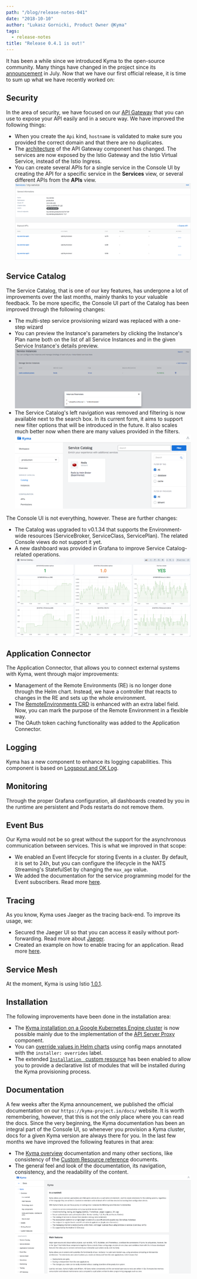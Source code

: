 ```yaml
---
path: "/blog/release-notes-041"
date: "2018-10-10"
author: "Lukasz Gornicki, Product Owner @Kyma"
tags:
  - release-notes
title: "Release 0.4.1 is out!"
---
```


 It has been a while since we introduced Kyma to the open-source community. Many things have changed in the project since its [announcement](/blog/introducing-project-kyma) in July.
Now that we have our first official release, it is time to sum up what we have recently worked on:

## Security

In the area of security, we have focused on our [API Gateway](/docs/latest/components/api-gateway) that you can use to expose your API easily and in a secure way. We have improved the following things:
* When you create the `Api` kind, `hostname` is validated to make sure you provided the correct domain and that there are no duplicates.
* The [architecture](/docs/latest/components/api-gateway#architecture-architecture) of the API Gateway component has changed. The services are now exposed by the Istio Gateway and the Istio Virtual Service, instead of the Istio Ingress.
* You can create several APIs for a single service in the Console UI by creating the API for a specific service in the **Services** view, or several different APIs from the **APIs** view.
![](./assets/multi-api.png)


## Service Catalog

The Service Catalog, that is one of our key features, has undergone a lot of improvements over the last months, mainly thanks to your valuable feedback. To be more specific, the Console UI part of the Catalog has been improved through the following changes:
- The multi-step service provisioning wizard was replaced with a one-step wizard
- You can preview the Instance's parameters by clicking the Instance's Plan name both on the list of all Service Instances and in the given Service Instance's details preview.
![](./assets/instance_params.png)
- The Service Catalog's left navigation was removed and filtering is now available next to the search box. In its current form, it aims to support new filter options that will be introduced in the future. It also scales much better now when there are many values provided in the filters.
![](./assets/filter.png)

The Console UI is not everything, however. These are further changes:
- The Catalog was upgraded to v0.1.34 that supports the Environment-wide resources (ServiceBroker, ServiceClass, ServicePlan). The related Console views do not support it yet.
- A new dashboard was provided in Grafana to improve Service Catalog-related operations.
![](./assets/sc_grafana_dashboard.png)

## Application Connector

The Application Connector, that allows you to connect external systems with Kyma, went through major improvements:
- Management of the Remote Environments (RE) is no longer done through the Helm chart. Instead, we have a controller that reacts to changes in the RE and sets up the whole environment.
- The [RemoteEnvironments CRD](/docs/latest/components/application-connector#custom-resource-remoteenvironment) is enhanced with an extra label field. Now, you can mark the purpose of the Remote Environment in a flexible way.
- The OAuth token caching functionality was added to the Application Connector.

## Logging

Kyma has a new component to enhance its logging capabilities. This component is based on [Logspout and OK Log](/docs/latest/components/logging).

## Monitoring

Through the proper Grafana configuration, all dashboards created by you in the runtime are persistent and Pods restarts do not remove them.

## Event Bus

Our Kyma would not be so great without the support for the asynchronous communication between services. This is what we improved in that scope:
- We enabled an Event lifecycle for storing Events in a cluster. By default, it is set to 24h, but you can configure the lifecycle in the NATS Streaming's StatefulSet by changing the `max_age` value.
- We added the documentation for the service programming model for the Event subscribers. Read more [here](/docs/latest/components/event-bus#details-service-programming-model).

## Tracing

As you know, Kyma uses Jaeger as the tracing back-end. To improve its usage, we:
- Secured the Jaeger UI so that you can access it easily without port-forwarding. Read more about [Jaeger](/docs/latest/components/tracing#overview-overview).
- Created an example on how to enable tracing for an application. Read more [here](https://github.com/kyma-project/examples/tree/master/example-tracing).

## Service Mesh

At the moment, Kyma is using Istio [1.0.1](https://istio.io/about/notes/1.0.1/).

## Installation

The following improvements have been done in the installation area:
- The [Kyma installation on a Google Kubernetes Engine cluster](/docs/latest/root/kyma#getting-started-install-kyma-on-a-gke-cluster) is now possible mainly due to the implementation of the [API Server Proxy](https://github.com/kyma-project/kyma/blob/master/components/apiserver-proxy/README.md) component.
- You can [override values in Helm charts](/docs/latest/root/kyma#getting-started-helm-overrides-for-kyma-installation) using config maps annotated with the `installer: overrides` label.
- The extended [`Installation ` custom resource](/docs/latest/root/kyma#custom-resource-installation) has been enabled to allow you to provide a declarative list of modules that will be installed during the Kyma provisioning process.

## Documentation

A few weeks after the Kyma announcement, we published the official documentation on our `https://kyma-project.io/docs/` website. It is worth remembering, however, that this is not the only place where you can read the docs. Since the very beginning, the Kyma documentation has been an integral part of the Console UI, so whenever you provision a Kyma cluster, docs for a given Kyma version are always there for you. In the last few months we have improved the following features in that area:
- The [Kyma overview](/docs/latest/root/kyma#overview-overview) documentation and many other sections, like consistency of the [Custom Resource reference](/docs/latest/components/service-catalog#custom-resource-custom-resource) documents.
- The general feel and look of the documentation, its navigation, consistency, and the readability of the content.
![](./assets/docs-ui.png)
